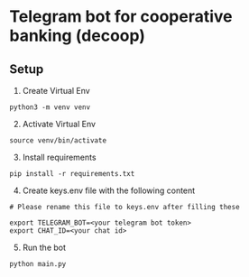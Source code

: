 # Telegram bot for cooperative banking (decoop)


## Setup
1. Create Virtual Env
```
python3 -m venv venv
```
2. Activate Virtual Env
```
source venv/bin/activate
```
3. Install requirements
```
pip install -r requirements.txt
```
4. Create keys.env file with the following content
```
# Please rename this file to keys.env after filling these

export TELEGRAM_BOT=<your telegram bot token>
export CHAT_ID=<your chat id>
```
5. Run the bot
```
python main.py
```